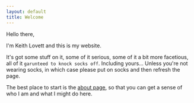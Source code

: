 ```yaml
---
layout: default
title: Welcome
---
```


<link rel="stylesheet" type="text/css"  href="/keiths-site/css/main.css">

Hello there,

I'm Keith Lovett and this is my website.

It's got some stuff on it, some of it serious, some of it a bit more facetious, all of it ```garunteed to knock socks off```. Including yours... Unless you're not wearing socks, in which case please put on socks and then refresh the page.

The best place to start is the [about page](https://kdlovett.github.io/keiths-site/about/), so that you can get a sense of who I am and what I might do here.
